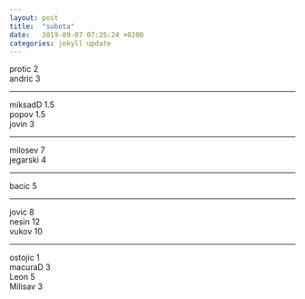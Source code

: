 ```yaml
---
layout: post
title:  "subota"
date:   2019-09-07 07:25:24 +0200
categories: jekyll update
---
```



protic 2  
andric 3  

***

miksadD 1.5  
popov 1.5  
jovin 3  

***
 
milosev 7  
jegarski 4  
 
***

bacic 5  

***

jovic 8  
nesin 12  
vukov 10  

***

ostojic 1  
macuraD 3  
Leon 5  
Milisav 3  